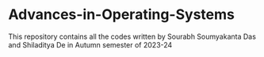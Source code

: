# Advances-in-Operating-Systems
This repository contains all the codes written by Sourabh Soumyakanta Das and Shiladitya De in Autumn semester of 2023-24
